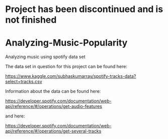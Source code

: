# Project has been discontinued and is not finished

# Analyzing-Music-Popularity
 Analyzing music using spotify data set

The data set in question for this project can be found here: 

https://www.kaggle.com/subhaskumarray/spotify-tracks-data?select=tracks.csv

Information about the data can be found here: 

https://developer.spotify.com/documentation/web-api/reference/#/operations/get-audio-features

and here:

https://developer.spotify.com/documentation/web-api/reference/#/operations/get-several-tracks
